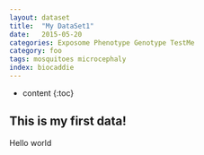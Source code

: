 ```yaml
---
layout: dataset
title:  "My DataSet1"
date:   2015-05-20
categories: Exposome Phenotype Genotype TestMe
category: foo
tags: mosquitoes microcephaly
index: biocaddie
---
```


* content
{:toc}

## This is my first data!

Hello world


